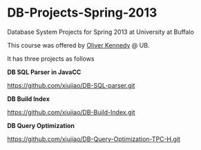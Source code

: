 DB-Projects-Spring-2013
=======================

Database System Projects for Spring 2013 at University at Buffalo

This course was offered by [Oliver Kennedy](http://www.cse.buffalo.edu/people/?u=okennedy) @ UB.

It has three projects as follows


**DB SQL Parser in JavaCC**

https://github.com/xiujiao/DB-SQL-parser.git

**DB Build Index**

https://github.com/xiujiao/DB-Build-Index.git


**DB Query Optimization**

https://github.com/xiujiao/DB-Query-Optimization-TPC-H.git
